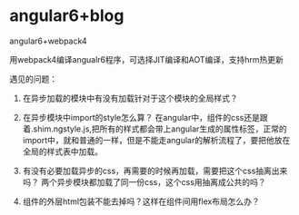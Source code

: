 # angular6+blog

angular6+webpack4  

用webpack4编译angualr6程序，可选择JIT编译和AOT编译，支持hrm热更新  

遇见的问题：  

  1. 在异步加载的模块中有没有加载针对于这个模块的全局样式？  

  2. 在异步模块中import的style怎么算？
    在angular中，组件的css还是跟着.shim.ngstyle.js,把所有的样式都会带上angular生成的属性标签，正常的import中，就和普通的一样，但是不能走angular的解析流程了，要把他放在全局的样式表中加载。

  3. 有没有必要加载异步的css，再需要的时候再加载，需要把这个css抽离出来吗？
    两个异步模块都加载了同一份css，这个css用抽离成公共的吗？

  4. 组件的外层html包装不能去掉吗？这样在组件间用flex布局怎么办？
  